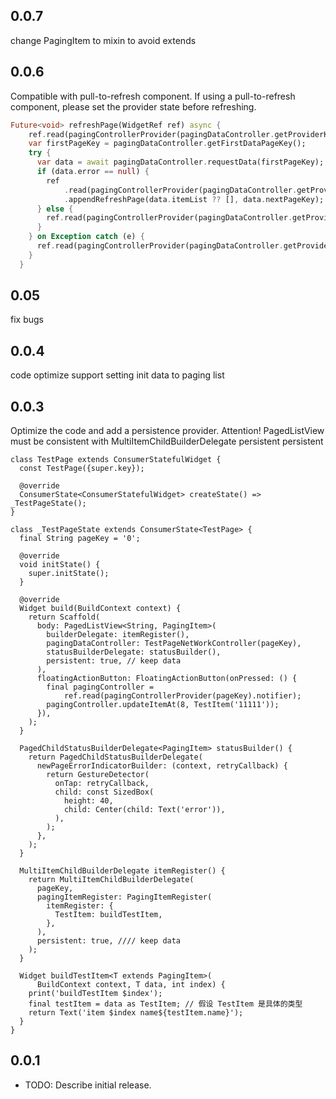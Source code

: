 ## 0.0.7
change PagingItem to mixin to avoid extends

## 0.0.6
Compatible with pull-to-refresh component.
If using a pull-to-refresh component, please set the provider state before refreshing.
```dart
Future<void> refreshPage(WidgetRef ref) async {
    ref.read(pagingControllerProvider(pagingDataController.getProviderKey()).notifier).pullRefresh(); // call this
    var firstPageKey = pagingDataController.getFirstDataPageKey();
    try {
      var data = await pagingDataController.requestData(firstPageKey);
      if (data.error == null) {
        ref
            .read(pagingControllerProvider(pagingDataController.getProviderKey()).notifier)
            .appendRefreshPage(data.itemList ?? [], data.nextPageKey);
      } else {
        ref.read(pagingControllerProvider(pagingDataController.getProviderKey()).notifier).loadError(data.error);
      }
    } on Exception catch (e) {
      ref.read(pagingControllerProvider(pagingDataController.getProviderKey()).notifier).loadError(e);
    }
  }
```

## 0.05
fix bugs

## 0.0.4
code optimize
support setting init data to paging list

## 0.0.3
Optimize the code and add a persistence provider.
Attention! PagedListView must be consistent with MultiItemChildBuilderDelegate persistent persistent

```
class TestPage extends ConsumerStatefulWidget {
  const TestPage({super.key});

  @override
  ConsumerState<ConsumerStatefulWidget> createState() => _TestPageState();
}

class _TestPageState extends ConsumerState<TestPage> {
  final String pageKey = '0';

  @override
  void initState() {
    super.initState();
  }

  @override
  Widget build(BuildContext context) {
    return Scaffold(
      body: PagedListView<String, PagingItem>(
        builderDelegate: itemRegister(),
        pagingDataController: TestPageNetWorkController(pageKey),
        statusBuilderDelegate: statusBuilder(),
        persistent: true, // keep data
      ),
      floatingActionButton: FloatingActionButton(onPressed: () {
        final pagingController =
            ref.read(pagingControllerProvider(pageKey).notifier);
        pagingController.updateItemAt(8, TestItem('11111'));
      }),
    );
  }

  PagedChildStatusBuilderDelegate<PagingItem> statusBuilder() {
    return PagedChildStatusBuilderDelegate(
      newPageErrorIndicatorBuilder: (context, retryCallback) {
        return GestureDetector(
          onTap: retryCallback,
          child: const SizedBox(
            height: 40,
            child: Center(child: Text('error')),
          ),
        );
      },
    );
  }

  MultiItemChildBuilderDelegate itemRegister() {
    return MultiItemChildBuilderDelegate(
      pageKey,
      pagingItemRegister: PagingItemRegister(
        itemRegister: {
          TestItem: buildTestItem,
        },
      ),
      persistent: true, //// keep data
    );
  }

  Widget buildTestItem<T extends PagingItem>(
      BuildContext context, T data, int index) {
    print('buildTestItem $index');
    final testItem = data as TestItem; // 假设 TestItem 是具体的类型
    return Text('item $index name${testItem.name}');
  }
}
```

## 0.0.1

* TODO: Describe initial release.
